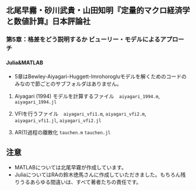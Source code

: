 ## 北尾早霧・砂川武貴・山田知明『定量的マクロ経済学と数値計算』日本評論社

### 第5章：格差をどう説明するか ビューリー・モデルによるアプローチ

#### Julia&MATLAB
* 5章はBewley-Aiyagari-Huggett-Imrohorogluモデルを解くためのコードのみなので節ごとのサブフォルダはありません。

1. Aiyagari (1994) モデルを計算するファイル　`aiyagari_1994.m`, `aiyagari_1994.jl`

2. VFIを行うファイル　`aiyagari_vfi1.m`, `aiyagari_vfi2.m`, `aiyagari_vfi1.jl`, `aiyagari_vfi2.jl`

3. AR(1)過程の離散化 `tauchen.m` `tauchen.jl`

## 注意
- MATLABについては北尾早霧が作成しています。
- JuliaについてはRAの鈴木徳馬さんに作成していただきました。もちろん残りうるあらゆる間違いは、すべて著者たちの責任です。
